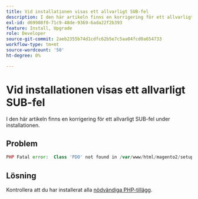 ```yaml
---
title: Vid installationen visas ett allvarligt SUB-fel
description: I den här artikeln finns en korrigering för ett allvarligt SUB-fel under installationen.
exl-id: d69908f0-71c9-48de-9369-6ada22f2b393
feature: Install, Upgrade
role: Developer
source-git-commit: 2aeb2355b74d1cdfc62b5e7c5aa04fcd0a654733
workflow-type: tm+mt
source-wordcount: '50'
ht-degree: 0%

---
```


# Vid installationen visas ett allvarligt SUB-fel

I den här artikeln finns en korrigering för ett allvarligt SUB-fel under installationen.

## Problem

```php
PHP Fatal error:  Class 'PDO' not found in /var/www/html/magento2/setup/module/Magento/Setup/src/Module/Setup/ConnectionFactory.php on line 44
```

## Lösning

Kontrollera att du har installerat alla [nödvändiga PHP-tillägg](https://experienceleague.adobe.com/en/docs/commerce-operations/installation-guide/prerequisites/php-settings).
